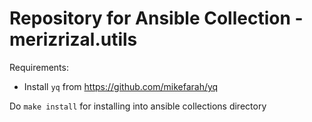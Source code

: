 # Repository for Ansible Collection - merizrizal.utils

Requirements:
- Install `yq` from https://github.com/mikefarah/yq

Do `make install` for installing into ansible collections directory
